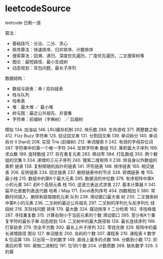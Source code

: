 # leetcodeSource
leetcode 日刷一道


算法：

- 基础技巧：分治、二分、贪心
- 排序算法：快速排序、归并排序、计数排序
- 搜索算法：回溯、递归、深度优先遍历，广度优先遍历，二叉搜索树等
- 图论：最短路径、最小生成树
- 动态规划：背包问题、最长子序列


数据结构：
- 数组与链表：单 / 双向链表
- 栈与队列
- 哈希表
- 堆：最大堆 ／ 最小堆
- 树与图：最近公共祖先、并查集
- 字符串：前缀树（字典树） ／ 后缀树


模拟
    134. 加油站
    146. LRU缓存机制
    202. 快乐数
    289. 生命游戏
    371. 两整数之和
    412. Fizz Buzz
字符串
    125. 验证回文串
    131. 分割回文串
    139. 单词拆分
    140. 单词拆分 II [hard]
    208. 实现 Trie (前缀树)
    212. 单词搜索 II
    242. 有效的字母异位词
    387. 字符串中的第一个唯一字符
    344. 反转字符串
数组
    152. 乘积最大子序列
    169. 求众数
    189. 旋转数组
    217. 存在重复元素
    283. 移动零
    384. 打乱数组
    350. 两个数组的交集 II
    334. 递增的三元子序列
    240. 搜索二维矩阵 II
    238. 除自身以外数组的乘积
链表
    138. 复制带随机指针的链表
    141. 环形链表
    148. 排序链表
    160. 相交链表
    206. 反转链表
    234. 回文链表
    237. 删除链表中的节点
    328. 奇偶链表
堆
    155. 最小栈
    215. 数组中的第K个最大元素
    295. 数据流的中位数
    378. 有序矩阵中第K小的元素
    347. 前K个高频元素
栈
    150. 逆波兰表达式求值
    227. 基本计算器 II
    341. 扁平化嵌套列表迭代器
哈希 / Map
    171. Excel表列序号
    454. 四数相加 II
    380. 常数时间插入、删除和获取随机元素
队列
    239. 滑动窗口最大值
树
    230. 二叉搜索树中第K小的元素
    236. 二叉树的最近公共祖先
    297. 二叉树的序列化与反序列化
线段树
    218. 天际线问题
排序
    179. 最大数
    324. 摆动排序 II
二分检索
    162. 寻找峰值
    287. 寻找重复数
    315. 计算右侧小于当前元素的个数
滑动窗口
    395. 至少有K个重复字符的最长子串
动态规划
    124. 二叉树中的最大路径和
    128. 最长连续序列
    198. 打家劫舍
    279. 完全平方数
    300. 最长上升子序列
    322. 零钱兑换
    329. 矩阵中的最长递增路径
图论
    127. 单词接龙
    200. 岛屿的个数
    207. 课程表
    210. 课程表 II
数学 & 位运算
    136. 只出现一次的数字
    149. 直线上最多的点数
    166. 分数到小数
    172. 阶乘后的零
    190. 颠倒二进制位
    191. 位1的个数
    204. 计数质数
    268. 缺失数字
    326. 3的幂
